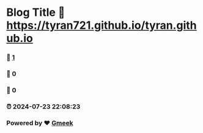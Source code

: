 # Blog Title :link: https://tyran721.github.io/tyran.github.io 
### :page_facing_up: [1](https://tyran721.github.io/tyran.github.io/tag.html) 
### :speech_balloon: 0 
### :hibiscus: 0 
### :alarm_clock: 2024-07-23 22:08:23 
### Powered by :heart: [Gmeek](https://github.com/Meekdai/Gmeek)
